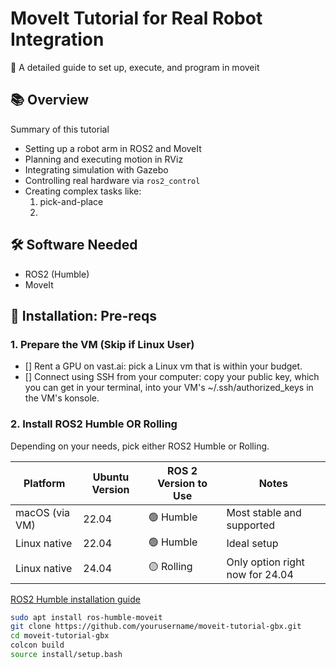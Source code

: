 # MoveIt Tutorial for Real Robot Integration

🚀 A detailed guide to set up, execute, and program in moveit 


## 📚 Overview

Summary of this tutorial
- Setting up a robot arm in ROS2 and MoveIt
- Planning and executing motion in RViz
- Integrating simulation with Gazebo
- Controlling real hardware via `ros2_control`
- Creating complex tasks like:
  1. pick-and-place
  2. 


## 🛠 Software Needed

- ROS2 (Humble)
- MoveIt 

## 🧰 Installation: Pre-reqs

### 1. Prepare the VM (Skip if Linux User)
- [] Rent a GPU on vast.ai: pick a Linux vm that is within your budget.
- [] Connect using SSH from your computer: copy your public key, which you can get in your terminal, into your VM's ~/.ssh/authorized_keys in the VM's konsole. 

### 2. Install ROS2 Humble OR Rolling
Depending on your needs, pick either ROS2 Humble or Rolling. 

| Platform       | Ubuntu Version | ROS 2 Version to Use     | Notes                          |
|----------------|----------------|---------------------------|--------------------------------|
| macOS (via VM) | 22.04           | 🟢 Humble   | Most stable and supported      |
| Linux native   | 22.04           | 🟢 Humble    | Ideal setup                    |
| Linux native   | 24.04           | 🟡 Rolling   | Only option right now for 24.04 |


<u> [ROS2 Humble installation guide](https://docs.ros.org/en/humble/Installation/Ubuntu-Install-Debs.html)</u>


```bash
sudo apt install ros-humble-moveit
git clone https://github.com/yourusername/moveit-tutorial-gbx.git
cd moveit-tutorial-gbx
colcon build
source install/setup.bash
